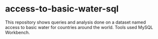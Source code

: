 # access-to-basic-water-sql
This repository shows queries and analysis done on a dataset named access to basic water for countries around the world.
Tools used MySQL Workbench.
